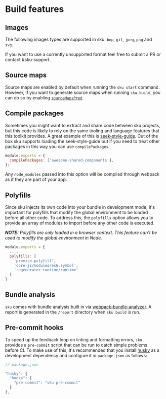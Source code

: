 # Build features

## Images

The following images types are supported in sku:
`bmp`, `gif`, `jpeg`, `png` and `svg`.

If you want to use a currently unsupported format feel free to submit a PR or contact #sku-support.

## Source maps

Source maps are enabled by default when running the `sku start` command. However, if you want to generate source maps when running `sku build`, you can do so by enabling [`sourceMapsProd`](./docs/configuration#sourcemapsprod).

## Compile packages

Sometimes you might want to extract and share code between sku projects, but this code is likely to rely on the same tooling and language features that this toolkit provides. A great example of this is [seek-style-guide](https://github.com/seek-oss/seek-style-guide). Out of the box sku supports loading the seek-style-guide but if you need to treat other packages in this way you can use `compilePackages`.

```js
module.exports = {
  compilePackages: ['awesome-shared-components'],
};
```

Any `node_modules` passed into this option will be compiled through webpack as if they are part of your app.

## Polyfills

Since sku injects its own code into your bundle in development mode, it's important for polyfills that modify the global environment to be loaded before all other code. To address this, the `polyfills` option allows you to provide an array of modules to import before any other code is executed.

_**NOTE:** Polyfills are only loaded in a browser context. This feature can't be used to modify the global environment in Node._

```js
module.exports = {
  ...,
  polyfills: [
    'promise-polyfill',
    'core-js/modules/es6.symbol',
    'regenerator-runtime/runtime'
  ]
}
```

## Bundle analysis

`sku` comes with bundle analysis built in via [webpack-bundle-analyzer](https://www.npmjs.com/package/webpack-bundle-analyzer). A report is generated in the `/report` directory when `sku build` is run.

## Pre-commit hooks

To speed up the feedback loop on linting and formatting errors, `sku` provides a `pre-commit` script that can be run to catch simple problems before CI. To make use of this, it's recommended that you install [husky](https://www.npmjs.com/package/husky) as a development dependency and configure it in `package.json` as follows:

```js
// package.json

"husky": {
  "hooks": {
    "pre-commit": "sku pre-commit"
  }
},
```
